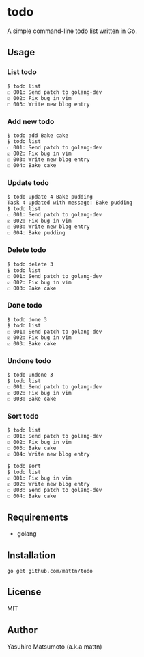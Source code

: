 # todo

A simple command-line todo list written in Go.

## Usage

### List todo

    $ todo list
    ☐ 001: Send patch to golang-dev
    ☑ 002: Fix bug in vim
    ☐ 003: Write new blog entry

### Add new todo

    $ todo add Bake cake
    $ todo list
    ☐ 001: Send patch to golang-dev
    ☑ 002: Fix bug in vim
    ☐ 003: Write new blog entry
    ☐ 004: Bake cake

### Update todo

    $ todo update 4 Bake pudding
    Task 4 updated with message: Bake pudding
    $ todo list
    ☐ 001: Send patch to golang-dev
    ☑ 002: Fix bug in vim
    ☐ 003: Write new blog entry
    ☐ 004: Bake pudding

### Delete todo

    $ todo delete 3
    $ todo list
    ☐ 001: Send patch to golang-dev
    ☑ 002: Fix bug in vim
    ☐ 003: Bake cake

### Done todo

    $ todo done 3
    $ todo list
    ☐ 001: Send patch to golang-dev
    ☑ 002: Fix bug in vim
    ☑ 003: Bake cake

### Undone todo

    $ todo undone 3
    $ todo list
    ☐ 001: Send patch to golang-dev
    ☑ 002: Fix bug in vim
    ☐ 003: Bake cake

### Sort todo

    $ todo list
    ☐ 001: Send patch to golang-dev
    ☑ 002: Fix bug in vim
    ☐ 003: Bake cake
    ☑ 004: Write new blog entry

    $ todo sort
    $ todo list
    ☑ 001: Fix bug in vim
    ☑ 002: Write new blog entry
    ☐ 003: Send patch to golang-dev
    ☐ 004: Bake cake

## Requirements

- golang

## Installation

    go get github.com/mattn/todo

## License

MIT

## Author

Yasuhiro Matsumoto (a.k.a mattn)
